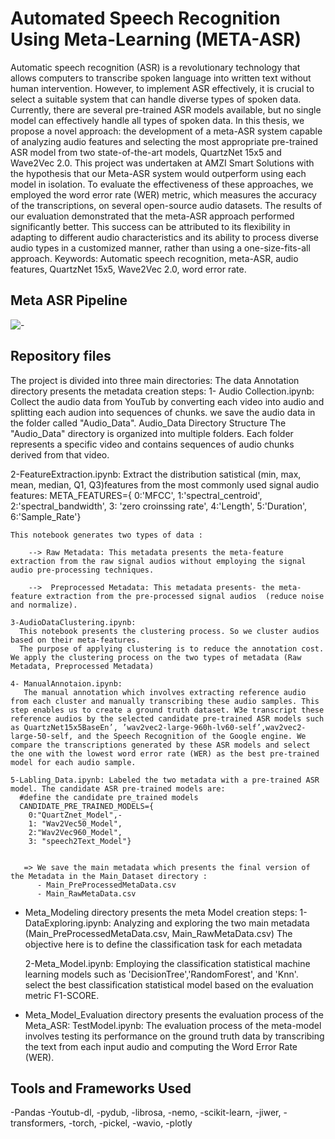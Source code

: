 # Automated Speech Recognition Using Meta-Learning (META-ASR)
Automatic speech recognition (ASR) is a revolutionary technology that allows computers to transcribe spoken language into written text without human intervention.
However, to implement ASR effectively, it is crucial to select a suitable system that can
handle diverse types of spoken data.
Currently, there are several pre-trained ASR models available, but no single model can
effectively handle all types of spoken data. In this thesis, we propose a novel approach:
the development of a meta-ASR system capable of analyzing audio features and selecting
the most appropriate pre-trained ASR model from two state-of-the-art models, QuartzNet
15x5 and Wave2Vec 2.0.
This project was undertaken at AMZI Smart Solutions with the hypothesis that our
Meta-ASR system would outperform using each model in isolation.
To evaluate the effectiveness of these approaches, we employed the word error rate
(WER) metric, which measures the accuracy of the transcriptions, on several open-source
audio datasets.
The results of our evaluation demonstrated that the meta-ASR approach performed
significantly better. This success can be attributed to its flexibility in adapting to different
audio characteristics and its ability to process diverse audio types in a customized manner,
rather than using a one-size-fits-all approach.
Keywords: Automatic speech recognition, meta-ASR, audio features, QuartzNet
15x5, Wave2Vec 2.0, word error rate.
## Meta ASR Pipeline
![-](https://github.com/onssaadallah/META-ASR/assets/44116045/2014ad88-fc15-4dd2-a96d-c8f7e340088a)

## Repository files
The project is divided into three main directories:
The data Annotation directory presents the metadata creation steps:
   1- Audio Collection.ipynb: Collect the audio data from YouTub by converting each video into audio and splitting each audion into sequences of chunks. we save the audio data in the folder called "Audio_Data".
   Audio_Data Directory Structure
   The "Audio_Data" directory is organized into multiple folders. Each folder represents a specific video and contains sequences of audio chunks derived from that video.

   2-FeatureExtraction.ipynb: Extract the distribution satistical (min, max, mean, median, Q1, Q3)features from the most commonly used signal audio features:
             META_FEATURES={
                0:'MFCC',
                1:'spectral_centroid',
                2:'spectral_bandwidth',
                3: 'zero croinssing rate',
                4:'Length',
                5:'Duration',
                6:'Sample_Rate'}

    This notebook generates two types of data :

        --> Raw Metadata: This metadata presents the meta-feature extraction from the raw signal audios without employing the signal audio pre-processing techniques.

        -->  Preprocessed Metadata: This metadata presents- the meta-feature extraction from the pre-processed signal audios  (reduce noise and normalize).

    3-AudioDataClustering.ipynb: 
      This notebook presents the clustering process. So we cluster audios based on their meta-features.
      The purpose of applying clustering is to reduce the annotation cost. We apply the clustering process on the two types of metadata (Raw Metadata, Preprocessed Metadata)

    4- ManualAnnotaion.ipynb:
       The manual annotation which involves extracting reference audio from each cluster and manually transcribing these audio samples. This step enables us to create a ground truth dataset. W3e transcript these reference audios by the selected candidate pre-trained ASR models such as QuartzNet15x5BaseEn’, ’wav2vec2-large-960h-lv60-self’,wav2vec2-large-50-self, and the Speech Recognition of the Google engine. We compare the transcriptions generated by these ASR models and select the one with the lowest word error rate (WER) as the best pre-trained model for each audio sample.

    5-Labling_Data.ipynb: Labeled the two metadata with a pre-trained ASR model. The candidate ASR pre-trained models are:
      #define the candidate pre_trained models
      CANDIDATE_PRE_TRAINED_MODELS={
        0:"QuartZnet_Model",-
        1: "Wav2Vec50_Model",
        2:"Wav2Vec960_Model",
        3: "speech2Text_Model"}
    

       => We save the main metadata which presents the final version of the Metadata in the Main_Dataset directory :
          - Main_PreProcessedMetaData.csv
          - Main_RawMetaData.csv


* Meta_Modeling directory presents the meta Model creation steps:
   1-DataExploring.ipynb: Analyzing and exploring the two main metadata (Main_PreProcessedMetaData.csv, Main_RawMetaData.csv)
   The objective here is to define the classification task for each metadata

   2-Meta_Model.ipynb: Employing the classification statistical machine learning models such as    'DecisionTree','RandomForest', and 'Knn'. select the best classification statistical model based on the evaluation metric F1-SCORE.

* Meta_Model_Evaluation directory presents the evaluation process of the Meta_ASR:
   TestModel.ipynb: The evaluation process of the meta-model involves testing its performance on the ground truth data by transcribing the text from each input audio and computing the Word Error Rate (WER).

## Tools and Frameworks Used    

-Pandas
-Youtub-dl,
-pydub,
-librosa,
-nemo,
-scikit-learn,
-jiwer,
-transformers, 
-torch,
-pickel,
-wavio,
-plotly



   







          



